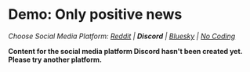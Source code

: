 # Demo: Only positive news
_Choose Social Media Platform: <a href='../../reddit/ch13_mental_health/05_demo_only_positive_news.html'>Reddit</a> | __Discord__ | <a href='../../bsky/ch13_mental_health/05_demo_only_positive_news.html'>Bluesky</a> | <a href='../../nocode/ch13_mental_health/05_demo_only_positive_news.html'>No Coding</a>_

__Content for the social media platform Discord hasn't been created yet. Please try another platform.__